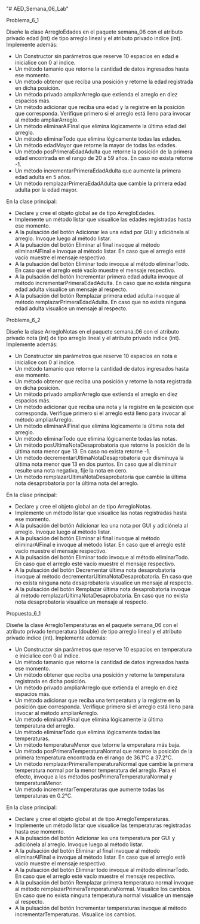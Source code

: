 "# AED_Semana_06_Lab" 

Problema_6_1

Diseñe la clase ArregloEdades en el paquete semana_06 con el atributo privado edad (int)
de tipo arreglo lineal y el atributo privado indice (int).
Implemente además:
- Un Constructor sin parámetros que reserve 10 espacios en edad e inicialice con 0 al
indice.
- Un método tamanio que retorne la cantidad de datos ingresados hasta ese
momento.
- Un método obtener que reciba una posición y retorne la edad registrada en dicha
posición.
- Un método privado ampliarArreglo que extienda el arreglo en diez espacios más.
- Un método adicionar que reciba una edad y la registre en la posición que
corresponda. Verifique primero si el arreglo está lleno para invocar al método
ampliarArreglo.
- Un método eliminarAlFinal que elimina lógicamente la última edad del arreglo.
- Un método eliminarTodo que elimina lógicamente todas las edades.
- Un método edadMayor que retorne la mayor de todas las edades.
- Un método posPrimeraEdadAdulta que retorne la posición de la primera edad
encontrada en el rango de 20 a 59 años. En caso no exista retorne -1.
- Un método incrementarPrimeraEdadAdulta que aumente la primera edad adulta en
5 años.
- Un método remplazarPrimeraEdadAdulta que cambie la primera edad adulta por la
edad mayor.

En la clase principal:
- Declare y cree el objeto global ae de tipo ArregloEdades.
- Implemente un método listar que visualice las edades registradas hasta ese
momento.
- A la pulsación del botón Adicionar lea una edad por GUI y adiciónela al arreglo.
Invoque luego al método listar.
- A la pulsación del botón Eliminar al final invoque al método eliminarAlFinal e
invoque al método listar. En caso que el arreglo esté vacío muestre el mensaje
respectivo.
- A la pulsación del botón Eliminar todo invoque al método eliminarTodo. En caso
que el arreglo esté vacío muestre el mensaje respectivo.
- A la pulsación del botón Incrementar primera edad adulta invoque al método
incrementarPrimeraEdadAdulta. En caso que no exista ninguna edad adulta
visualice un mensaje al respecto.
- A la pulsación del botón Remplazar primera edad adulta invoque al método
remplazarPrimeraEdadAdulta. En caso que no exista ninguna edad adulta visualice
un mensaje al respecto.

Problema_6_2

Diseñe la clase ArregloNotas en el paquete semana_06 con el atributo privado nota (int)
de tipo arreglo lineal y el atributo privado indice (int).
Implemente además:
- Un Constructor sin parámetros que reserve 10 espacios en nota e inicialice con 0 al
indice.
- Un método tamanio que retorne la cantidad de datos ingresados hasta ese
momento.
- Un método obtener que reciba una posición y retorne la nota registrada en dicha
posición.
- Un método privado ampliarArreglo que extienda el arreglo en diez espacios más.
- Un método adicionar que reciba una nota y la registre en la posición que
corresponda. Verifique primero si el arreglo está lleno para invocar al método
ampliarArreglo.
- Un método eliminarAlFinal que elimina lógicamente la última nota del arreglo.
- Un método eliminarTodo que elimina lógicamente todas las notas.
- Un método posUltimaNotaDesaprobatoria que retorne la posición de la última nota
menor que 13. En caso no exista retorne -1.
- Un método decrementarUltimaNotaDesaprobatoria que disminuya la última nota
menor que 13 en dos puntos. En caso que al disminuir resulte una nota negativa, fije
la nota en cero.
- Un método remplazarUltimaNotaDesaprobatoria que cambie la última nota
desaprobatoria por la última nota del arreglo.

En la clase principal:
- Declare y cree el objeto global an de tipo ArregloNotas.
- Implemente un método listar que visualice las notas registradas hasta ese momento.
- A la pulsación del botón Adicionar lea una nota por GUI y adiciónela al arreglo.
Invoque luego al método listar.
- A la pulsación del botón Eliminar al final invoque al método eliminarAlFinal e
invoque al método listar. En caso que el arreglo esté vacío muestre el mensaje
respectivo.
- A la pulsación del botón Eliminar todo invoque al método eliminarTodo. En caso
que el arreglo esté vacío muestre el mensaje respectivo.
- A la pulsación del botón Decrementar última nota desaprobatoria invoque al
método decrementarUltimaNotaDesaprobatoria. En caso que no exista ninguna
nota desaprobatoria visualice un mensaje al respecto.
- A la pulsación del botón Remplazar última nota desaprobatoria invoque al método
remplazarUltimaNotaDesaprobatoria. En caso que no exista nota desaprobatoria
visualice un mensaje al respecto.

Propuesto_6_1

Diseñe la clase ArregloTemperaturas en el paquete semana_06 con el atributo privado
temperatura (double) de tipo arreglo lineal y el atributo privado indice (int).
Implemente además:
- Un Constructor sin parámetros que reserve 10 espacios en temperatura e inicialice
con 0 al indice.
- Un método tamanio que retorne la cantidad de datos ingresados hasta ese
momento.
- Un método obtener que reciba una posición y retorne la temperatura registrada en
dicha posición.
- Un método privado ampliarArreglo que extienda el arreglo en diez espacios más.
- Un método adicionar que reciba una temperatura y la registre en la posición que
corresponda. Verifique primero si el arreglo está lleno para invocar al método
ampliarArreglo.
- Un método eliminarAlFinal que elimina lógicamente la última temperatura del
arreglo.
- Un método eliminarTodo que elimina lógicamente todas las temperaturas.
- Un método temperaturaMenor que tetorne la emperatura más baja.
- Un método posPrimeraTemperaturaNormal que retorne la posición de la primera
temperatura encontrada en el rango de 36.1°C a 37.2°C.
- Un método remplazarPrimeraTemperaturaNormal que cambie la primera
temperatura normal por la menor temperatura del arreglo. Para el efecto, invoque a
los métodos posPrimeraTemperaturaNormal y temperaturaMenor.
- Un método incrementarTemperaturas que aumente todas las temperaturas en
0.2°C.

En la clase principal:
- Declare y cree el objeto global at de tipo ArregloTemperaturas.
- Implemente un método listar que visualice las temperaturas registradas hasta ese
momento.
- A la pulsación del botón Adicionar lea una temperatura por GUI y adiciónela al
arreglo. Invoque luego al método listar.
- A la pulsación del botón Eliminar al final invoque al método eliminarAlFinal e
invoque al método listar. En caso que el arreglo estè vacío muestre el mensaje
respectivo.
- A la pulsación del botón Eliminar todo invoque al método eliminarTodo. En caso
que el arreglo esté vacío muestre el mensaje respectivo.
- A la pulsación del botón Remplazar primera temperatura normal invoque al
método remplazarPrimeraTemperaturaNormal. Visualice los cambios. En caso que
no exista ninguna temperatura normal visualice un mensaje al respecto.
- A la pulsación del botón Incrementar temperaturas invoque al método
incrementarTemperaturas. Visualice los cambios.
